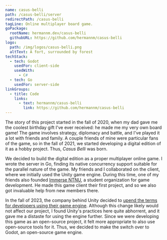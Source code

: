 ```yaml
---
name: casus-belli
path: /casus-belli/server
redirectPath: /casus-belli
tagLine: Online multiplayer board game.
goPackage:
  rootName: hermannm.dev/casus-belli
  githubURL: https://github.com/hermannm/casus-belli
logo:
  path: /img/logos/casus-belli.png
  altText: A fort, surrounded by forest
techStack:
  - tech: Godot
    usedFor: client-side
    usedWith:
      - C#
  - tech: Go
    usedFor: server-side
linkGroups:
  - title: Code
    links:
      - text: hermannm/casus-belli
        link: https://github.com/hermannm/casus-belli
---
```


The story of this project started in the fall of 2020, when my dad gave me the coolest birthday gift
I've ever received: he made me my very own board game! The game involves strategy, diplomacy and
battle, and I've played it a lot with friends and family. A couple friends of mine were particular
fans of the game, so in the fall of 2021, we started developing a digital edition of it as a hobby
project. Thus, _Casus Belli_ was born.

We decided to build the digital edition as a proper multiplayer online game. I wrote the server in
Go, finding its native concurrency support suitable for the parallel nature of the game. My friends
and I collaborated on the client, where we initially used the Unity game engine. During this time,
one of my friends also founded [Immerse NTNU](https://immersentnu.no/), a student organization for
game development. He made this game client their first project, and so we also got invaluable help
from new members there.

In the fall of 2023, the company behind Unity decided to
[upend the terms for developers using their game engine](https://blog.unity.com/news/plan-pricing-and-packaging-updates).
Although this change likely would not affect our project, I found Unity's practices here quite
abhorrent, and it gave me a distaste for using the engine further. Since we were developing this
game as an open-source project, it felt more appropriate to also use open-source tools for it. Thus,
we decided to make the switch over to Godot, an open-source game engine.
